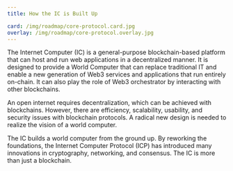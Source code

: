 ```yaml
---
title: How the IC is Built Up

card: /img/roadmap/core-protocol.card.jpg
overlay: /img/roadmap/core-protocol.overlay.jpg
---
```

The Internet Computer (IC) is a general-purpose blockchain-based platform that can host and run web applications in a decentralized manner. It is designed to provide a World Computer that can replace traditional IT and enable a new generation of Web3 services and applications that run entirely on-chain. It can also play the role of Web3 orchestrator by interacting with other blockchains.

An open internet requires decentralization, which can be achieved with blockchains. However, there are efficiency, scalability, usability, and security issues with blockchain protocols. A radical new design is needed to realize the vision of a world computer. 

The IC builds a world computer from the ground up. By reworking the foundations, the Internet Computer Protocol (ICP) has introduced many innovations in cryptography, networking, and consensus. The IC is more than just a blockchain.
  
